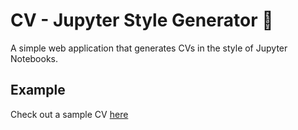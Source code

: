# CV - Jupyter Style Generator 📝

A simple web application that generates CVs in the style of Jupyter Notebooks.

## Example
Check out a sample CV [here](https://drive.google.com/file/d/1cM7Zw1CP2zozJzC3_111aPo2i-sGmHmv/view?usp=sharing)
